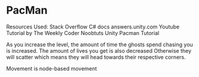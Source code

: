 # PacMan

Resources Used:
Stack Overflow
C# docs
answers.unity.com
Youtube Tutorial by The Weekly Coder
Noobtuts Unity Pacman Tutorial

As you increase the level, the amount of time the ghosts spend chasing you is increased.
The amount of lives you get is also decreased
Otherwise they will scatter which means they will head towards their respective corners.

Movement is node-based movement
